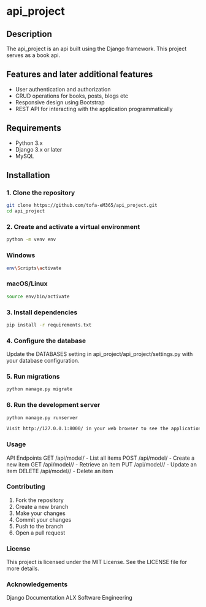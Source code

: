 # api_project

## Description

The api_project is an api built using the Django framework. This project serves as a book api.

## Features and later additional features

- User authentication and authorization
- CRUD operations for books, posts, blogs etc
- Responsive design using Bootstrap
- REST API for interacting with the application programmatically


## Requirements

- Python 3.x
- Django 3.x or later
- MySQL

## Installation

### 1. Clone the repository

```sh
git clone https://github.com/tofa-eM365/api_project.git
cd api_project
```

### 2. Create and activate a virtual environment

```sh
python -m venv env
```

### Windows

```sh
env\Scripts\activate
```
### macOS/Linux

```sh
source env/bin/activate
```

### 3. Install dependencies
```sh
pip install -r requirements.txt
```

### 4. Configure the database

Update the DATABASES setting in api_project/api_project/settings.py with your database configuration.

### 5. Run migrations

```sh
python manage.py migrate
```
### 6. Run the development server
```sh
python manage.py runserver

Visit http://127.0.0.1:8000/ in your web browser to see the application running.
```

### Usage
API Endpoints
GET /api/model/ - List all items
POST /api/model/ - Create a new item
GET /api/model/<id>/ - Retrieve an item
PUT /api/model/<id>/ - Update an item
DELETE /api/model/<id>/ - Delete an item


### Contributing

1. Fork the repository
2. Create a new branch
3. Make your changes
4. Commit your changes
5. Push to the branch
6. Open a pull request

### License
This project is licensed under the MIT License. See the LICENSE file for more details.

### Acknowledgements
Django Documentation
ALX Software Engineering
